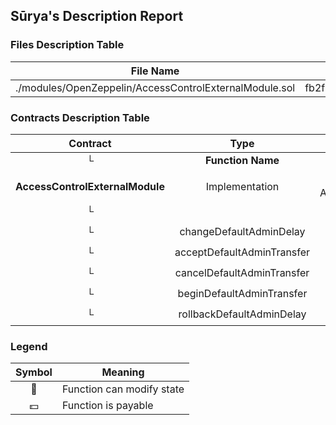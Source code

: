 ## Sūrya's Description Report

### Files Description Table


|  File Name  |  SHA-1 Hash  |
|-------------|--------------|
| ./modules/OpenZeppelin/AccessControlExternalModule.sol | fb2f7493c1215d2fb82b45e8eb623d7b928cd972 |


### Contracts Description Table


|  Contract  |         Type        |       Bases      |                  |                 |
|:----------:|:-------------------:|:----------------:|:----------------:|:---------------:|
|     └      |  **Function Name**  |  **Visibility**  |  **Mutability**  |  **Modifiers**  |
||||||
| **AccessControlExternalModule** | Implementation | AccessControl, AccessControlExternalModuleInternal |||
| └ | <Constructor> | Public ❗️ | 🛑  | AccessControlExternalModuleInternal |
| └ | changeDefaultAdminDelay | Public ❗️ | 🛑  | onlyRole |
| └ | acceptDefaultAdminTransfer | Public ❗️ | 🛑  |NO❗️ |
| └ | cancelDefaultAdminTransfer | Public ❗️ | 🛑  | onlyRole |
| └ | beginDefaultAdminTransfer | Public ❗️ | 🛑  | onlyRole |
| └ | rollbackDefaultAdminDelay | Public ❗️ | 🛑  | onlyRole |


### Legend

|  Symbol  |  Meaning  |
|:--------:|-----------|
|    🛑    | Function can modify state |
|    💵    | Function is payable |
